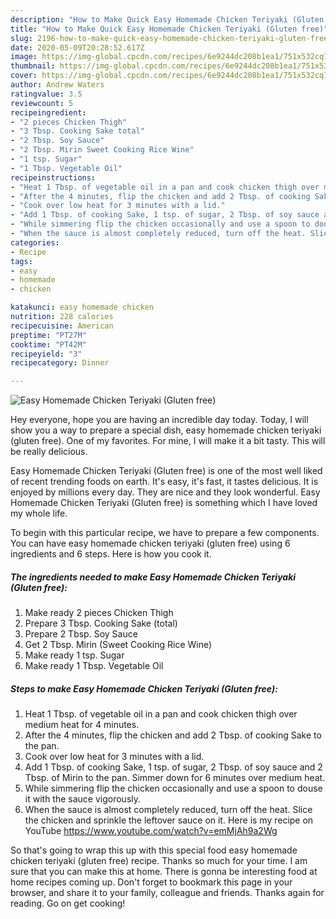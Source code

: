 ```yaml
---
description: "How to Make Quick Easy Homemade Chicken Teriyaki (Gluten free)"
title: "How to Make Quick Easy Homemade Chicken Teriyaki (Gluten free)"
slug: 2196-how-to-make-quick-easy-homemade-chicken-teriyaki-gluten-free
date: 2020-05-09T20:28:52.617Z
image: https://img-global.cpcdn.com/recipes/6e9244dc208b1ea1/751x532cq70/easy-homemade-chicken-teriyaki-gluten-free-recipe-main-photo.jpg
thumbnail: https://img-global.cpcdn.com/recipes/6e9244dc208b1ea1/751x532cq70/easy-homemade-chicken-teriyaki-gluten-free-recipe-main-photo.jpg
cover: https://img-global.cpcdn.com/recipes/6e9244dc208b1ea1/751x532cq70/easy-homemade-chicken-teriyaki-gluten-free-recipe-main-photo.jpg
author: Andrew Waters
ratingvalue: 3.5
reviewcount: 5
recipeingredient:
- "2 pieces Chicken Thigh"
- "3 Tbsp. Cooking Sake total"
- "2 Tbsp. Soy Sauce"
- "2 Tbsp. Mirin Sweet Cooking Rice Wine"
- "1 tsp. Sugar"
- "1 Tbsp. Vegetable Oil"
recipeinstructions:
- "Heat 1 Tbsp. of vegetable oil in a pan and cook chicken thigh over medium heat for 4 minutes."
- "After the 4 minutes, flip the chicken and add 2 Tbsp. of cooking Sake to the pan."
- "Cook over low heat for 3 minutes with a lid."
- "Add 1 Tbsp. of cooking Sake, 1 tsp. of sugar, 2 Tbsp. of soy sauce and 2 Tbsp. of Mirin to the pan. Simmer down for 6 minutes over medium heat."
- "While simmering flip the chicken occasionally and use a spoon to douse it with the sauce vigorously."
- "When the sauce is almost completely reduced, turn off the heat. Slice the chicken and sprinkle the leftover sauce on it. Here is my recipe on YouTube https://www.youtube.com/watch?v=emMjAh9a2Wg"
categories:
- Recipe
tags:
- easy
- homemade
- chicken

katakunci: easy homemade chicken 
nutrition: 228 calories
recipecuisine: American
preptime: "PT27M"
cooktime: "PT42M"
recipeyield: "3"
recipecategory: Dinner

---
```



![Easy Homemade Chicken Teriyaki (Gluten free)](https://img-global.cpcdn.com/recipes/6e9244dc208b1ea1/751x532cq70/easy-homemade-chicken-teriyaki-gluten-free-recipe-main-photo.jpg)

Hey everyone, hope you are having an incredible day today. Today, I will show you a way to prepare a special dish, easy homemade chicken teriyaki (gluten free). One of my favorites. For mine, I will make it a bit tasty. This will be really delicious.

Easy Homemade Chicken Teriyaki (Gluten free) is one of the most well liked of recent trending foods on earth. It's easy, it's fast, it tastes delicious. It is enjoyed by millions every day. They are nice and they look wonderful. Easy Homemade Chicken Teriyaki (Gluten free) is something which I have loved my whole life.




To begin with this particular recipe, we have to prepare a few components. You can have easy homemade chicken teriyaki (gluten free) using 6 ingredients and 6 steps. Here is how you cook it.

<!--inarticleads1-->

##### The ingredients needed to make Easy Homemade Chicken Teriyaki (Gluten free):

1. Make ready 2 pieces Chicken Thigh
1. Prepare 3 Tbsp. Cooking Sake (total)
1. Prepare 2 Tbsp. Soy Sauce
1. Get 2 Tbsp. Mirin (Sweet Cooking Rice Wine)
1. Make ready 1 tsp. Sugar
1. Make ready 1 Tbsp. Vegetable Oil




<!--inarticleads2-->

##### Steps to make Easy Homemade Chicken Teriyaki (Gluten free):

1. Heat 1 Tbsp. of vegetable oil in a pan and cook chicken thigh over medium heat for 4 minutes.
1. After the 4 minutes, flip the chicken and add 2 Tbsp. of cooking Sake to the pan.
1. Cook over low heat for 3 minutes with a lid.
1. Add 1 Tbsp. of cooking Sake, 1 tsp. of sugar, 2 Tbsp. of soy sauce and 2 Tbsp. of Mirin to the pan. Simmer down for 6 minutes over medium heat.
1. While simmering flip the chicken occasionally and use a spoon to douse it with the sauce vigorously.
1. When the sauce is almost completely reduced, turn off the heat. Slice the chicken and sprinkle the leftover sauce on it. Here is my recipe on YouTube https://www.youtube.com/watch?v=emMjAh9a2Wg




So that's going to wrap this up with this special food easy homemade chicken teriyaki (gluten free) recipe. Thanks so much for your time. I am sure that you can make this at home. There is gonna be interesting food at home recipes coming up. Don't forget to bookmark this page in your browser, and share it to your family, colleague and friends. Thanks again for reading. Go on get cooking!
